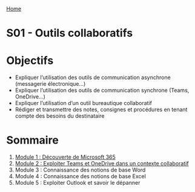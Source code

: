 [Home](https://github.com/Addleo/TSSR/tree/main)  
# S01 - Outils collaboratifs  
  
# Objectifs  
  
- Expliquer l’utilisation des outils de communication asynchrone (messagerie électronique…)  
- Expliquer l’utilisation des outils de communication synchrone (Teams, OneDrive…)  
- Expliquer l’utilisation d’un outil bureautique collaboratif  
- Rédiger et transmettre des notes, consignes et procédures en tenant compte des besoins du destinataire  
  
# Sommaire  
  
1. [Module 1 : Découverte de Microsoft 365](https://github.com/Addleo/TSSR/tree/D%C3%A9couverte_de_microsoft_365)  
2. [Module 2 : Exploiter Teams et OneDrive dans un contexte collaboratif](https://github.com/Addleo/TSSR/tree/Exploiter_Teams_et_OneDrive_dans_un_contexte_collaboratif)  
3. Module 3 : Connaissance des notions de base Word  
4. Module 4 : Connaissance des notions de base Excel  
5. Module 5 : Exploiter Outlook et savoir le dépanner  
  
